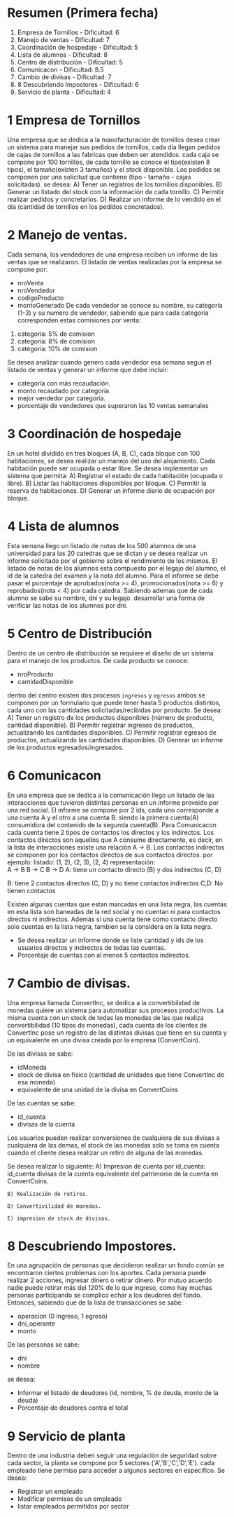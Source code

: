 
# Resumen (Primera fecha)
1. Empresa de Tornillos - Dificultad: 6
2. Manejo de ventas - Dificultad: 7
3. Coordinación de hospedaje - Dificultad: 5
4. Lista de alumnos - Dificultad: 8
5. Centro de distribución - Dificultad: 5
6. Comunicacon - Dificultad: 8.5
7. Cambio de divisas - Dificultad: 7
8. 8 Descubriendo Impostores - Dificultad: 6 
9. Servicio de planta - Dificultad: 4


# 1 Empresa de Tornillos
Una empresa que se dedica a la manofacturación de tornillos desea crear un sistema
para manejar sus pedidos de tornillos, 
cada día llegan pedidos de cajas de tornillos a las fabricas que deben ser atendidos.
cada caja se compone por 100 tornillos,
de cada tornillo se conoce el tipo(existen 8 tipos), el tamaño(existen 3 tamaños) y el stock disponible.
Los pedidos se componen por una solicitud que contiene (tipo - tamaño - cajas solicitadas).
se desea:
A) Tener un registros de los tornillos disponibles.
B) Generar un listado del stock con la información de cada tornillo.
C) Permitir realizar pedidos y concretarlos.
D) Realizar un informe de lo vendido en el día (cantidad de tornillos en los pedidos concretados).



# 2 Manejo de ventas.
Cada semana, los vendedores de una empresa reciben un informe de las ventas que se realizaron.
El listado de ventas realizadas por la empresa se compone por:
- nroVenta
- nroVendedor
- codigoProducto
- montoGenerado
De cada vendedor se conoce su nombre, su categoría (1-3) y su numero de vendedor, sabiendo que 
para cada categoría corresponden estas comisiones por venta:
1. categoría: 5% de comision
2. categoría: 8% de comision
3. categoría: 10% de comision

Se desea analizar cuando genero cada vendedor esa semana segun el listado de ventas y generar un informe que debe incluir:
- categoría con más recaudación.
- monto recaudado por categoría.
- mejor vendedor por categoría.
- porcentaje de vendedores que superaron las 10 ventas semanales


# 3 Coordinación de hospedaje
En un hotel dividido en tres bloques (A, B, C), cada bloque con 100 habitaciones, se desea realizar un manejo del uso del alojamiento. Cada habitación puede ser ocupada o estar libre.
Se desea implementar un sistema que permita:
    A) Registrar el estado de cada habitación (ocupada o libre).
    B) Listar las habitaciones disponibles por bloque.
    C) Permitir la reserva de habitaciones.
    D) Generar un informe diario de ocupación por bloque.

# 4 Lista de alumnos
Esta semana llego un listado de notas de los 500 alumnos de una universidad para las
20 catedras que se dictan y se desea realizar
un informe solicitado por el gobierno sobre el rendimiento de los mismos.
El listado de notas de los alumnos esta compuesto por el legajo del alumno, el id de la catedra del examen y la nota del alumno.
Para el informe se debe pasar el porcentaje de aprobados(nota >= 4), promocionados(nota >= 6) y reprobados(nota < 4) por cada catedra.
Sabiendo ademas que de cada alumno se sabe su nombre, dni y su legajo.
desarrollar una forma de verificar las notas de los alumnos por dni.


# 5 Centro de Distribución
Dentro de un centro de distribución se requiere el diseño de un sistema para el manejo de los productos.
De cada producto se conoce:
- nroProducto
- cantidadDisponible

dentro del centro existen dos procesos `ingresos` y `egresos` ambos se componen por un
formulario que puede tener hasta 5 productos distintos, cada uno con las cantidades solicitadas/recibidas por producto.
Se desea:
A) Tener un registro de los productos disponibles (número de producto, cantidad disponible).
B) Permitir registrar ingresos de productos, actualizando las cantidades disponibles.
C) Permitir registrar egresos de productos, actualizando las cantidades disponibles.
D) Generar un informe de los productos egresados/ingresados.

# 6 Comunicacon
En una empresa que se dedica a la comunicación llego un listado de las interacciones que tuvieron
distintas personas en un informe proveido por una red social.
El informe se compone por 2 ids, cada uno corresponde a una cuenta A y el otro a una cuenta B. siendo la primera cuenta(A) consumidora del contenido de la segunda cuenta(B).
Para Comunicacon cada cuenta tiene 2 tipos de contactos los directos y los indirectos.
Los contactos directos son aquellos que A consume directamente, es decir, en la lista de interacciones existe una relación A -> B.
Los contactos indirectos se componen por los contactos directos de sus contactos directos.
por ejemplo:
listado:
    (1, 2), (2, 3), (2, 4)
representación:    
    A -> B
    B -> C
    B -> D
A:
    tiene un contacto directo (B) y dos indirectos (C, D)

B:
    tiene 2 contactos directos (C, D) y no tiene contactos indirectos
C,D:
    No tienen contactos

Existen algunas cuentas que estan marcadas en una lista negra, las cuentas en esta lista
son baneadas de la red social y no cuentan ni para contactos directos ni indirectos.
Además si una cuenta tiene como contacto directo solo cuentas en la lista negra, tambien se la considera en la lista negra.

- Se desea realizar un informe donde se liste cantidad y ids de los usuarios directos y indirectos de todas las cuentas.
- Porcentaje de cuentas con al menos 5 contactos indirectos.


# 7 Cambio de divisas.
Una empresa llamada ConvertInc, se dedica a la convertibilidad de monedas quiere un sistema para automatizar sus procesos productivos.
La misma cuenta con un stock de todas las monedas de las que realiza convertibilidad (10 tipos de monedas),
cada cuenta de los clientes de ConvertInc pose un registro de las distintas divisas que tiene en su cuenta
y un equivalente en una divisa creada por la empresa (ConvertCoin).

De las divisas se sabe:
- idMoneda
- stock de divisa en fisico (cantidad de unidades que tiene ConvertInc de esa moneda)
- equivalente de una unidad de la divisa en ConvertCoins

De las cuentas se sabe:
- id_cuenta
- divisas de la cuenta

Los usuarios pueden realizar conversiones de cualquiera de sus divisas a cualquiera de las demas,
el stock de las monedas solo se toma en cuenta cuando el cliente desea realizar un retiro de alguna de las monedas.

Se desea realizar lo siguiente:
    A) Impresion de cuenta por id_cuenta:
        id_cuenta
        divisas de la cuenta
        equivalente del patrimonio de la cuenta en ConvertCoins.
    
    B) Realización de retiros.

    D) Convertivilidad de monedas.

    E) impresion de stock de divisas.

# 8 Descubriendo Impostores.
En una agrupación de personas que decidieron realizar un fondo común se encontraron ciertos problemas con los aportes.
Cada persona puede realizar 2 acciones, ingresar dinero o retirar dinero.
Por mutuo acuerdo nadie puede retirar más del 120% de lo que ingreso, como hay muchas personas participando se complico echar a los deudores del fondo.
Entonces, sabiendo que de la lista de transacciones se sabe:
- operacion (0 ingreso, 1 egreso)
- dni_operante
- monto

De las personas se sabe:
- dni
- nombre

se desea:
- Informar el listado de deudores (id, nombre, % de deuda, monto de la deuda)
- Porcentaje de deudores contra el total

# 9 Servicio de planta
Dentro de una industria deben seguir una regulación de seguridad sobre cada sector, la planta se compone por
5 sectores ('A','B','C','D','E').
cada empleado tiene permiso para acceder a algunos sectores en especifico.
Se desea:
- Registrar un empleado
- Modificar permisos de un empleado
- listar empleados permitidos por sector